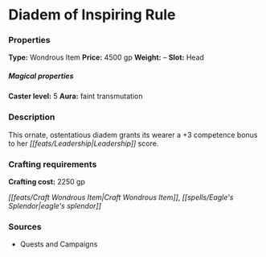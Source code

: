 ﻿---
Title: "Diadem of Inspiring Rule"
Type: "Wondrous Item"
Price: "4500 gp"
Weight: "–"
Slot: "Head"
Caster level: "5"
Aura: "faint transmutation"
Description: |
  "This ornate, ostentatious diadem grants its wearer a +3 competence bonus to her Leadership score."
Crafting cost: "2250 gp"
Sources: "['Quests and Campaigns']"
---

# Diadem of Inspiring Rule

### Properties

**Type:** Wondrous Item **Price:** 4500 gp **Weight:** – **Slot:** Head

##### Magical properties

**Caster level:** 5 **Aura:** faint transmutation

### Description

This ornate, ostentatious diadem grants its wearer a +3 competence bonus to her _[[feats/Leadership|Leadership]]_ score.

### Crafting requirements

**Crafting cost:** 2250 gp

_[[feats/Craft Wondrous Item|Craft Wondrous Item]]_, _[[spells/Eagle's Splendor|eagle's splendor]]_

### Sources

* Quests and Campaigns
